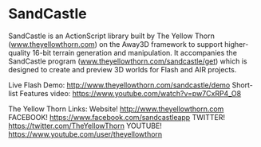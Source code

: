 # SandCastle

SandCastle is an ActionScript library built by The Yellow Thorn (www.theyellowthorn.com) on the Away3D framework to support higher-quality 16-bit terrain generation and manipulation.  It accompanies the SandCastle program (www.theyellowthorn.com/sandcastle/get) which is designed to create and preview 3D worlds for Flash and AIR projects.

Live Flash Demo: http://www.theyellowthorn.com/sandcastle/demo
Short-list Features video: https://www.youtube.com/watch?v=pw7CxRP4_O8

The Yellow Thorn Links:
Website! http://www.theyellowthorn.com
FACEBOOK! https://www.facebook.com/sandcastleapp
TWITTER! https://twitter.com/TheYellowThorn
YOUTUBE! https://www.youtube.com/user/theyellowthorn
